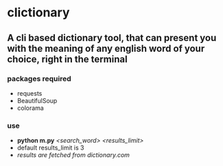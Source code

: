 # clictionary
## A cli based dictionary tool, that can present you with the meaning of any english word of your choice, right in the terminal

### packages required
* requests
* BeautifulSoup
* colorama

### use
* **python m.py** *<search_word>* *<results_limit>*
* default results_limit is 3
* *results are fetched from dictionary.com*